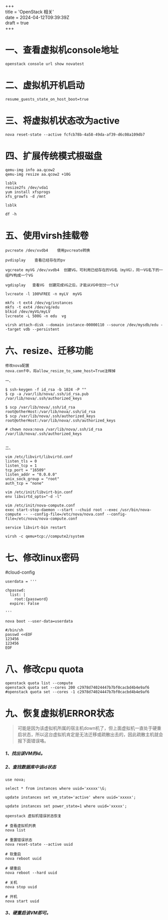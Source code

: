 +++  
title = 'OpenStack 相关'  
date = 2024-04-12T09:39:39Z  
draft = true  
+++

# 一、查看虚拟机console地址

```
openstack console url show novatest
```

# 二、虚拟机开机启动

```
resume_guests_state_on_host_boot=true
```

# 三、将虚拟机状态改为active

```
nova reset-state --active fcfcb78b-4a58-49da-af39-d6c08a109db7
```

# 四、扩展传统模式根磁盘

```
qemu-img info aa.qcow2 
qemu-img resize aa.qcow2 +10G

lsblk
resize2fs /dev/vda1
yum install xfsprogs
xfs_growfs -d /mnt

lsblk

df -h
```

# 五、使用virsh挂载卷

```
pvcreate /dev/xvdb4    使用pvcreate转换

pvdisplay    查看已经存在的pv

vgcreate myVG /dev/xvdb4  创建VG，可利用已经存在的VG名（myVG），同一VG名下的一组PV构成一个VG

vgdisplay   查看VG  创建完成VG之后，才能从VG中划分一个LV

lvcreate -l 100%FREE -n myLV  myVG

mkfs -t ext4 /dev/vg/instances
mkfs -t ext4 /dev/vg/edu
blkid /dev/myVG/myLV 
lvcreate -L 500G -n edu  vg

virsh attach-disk --domain instance-00000110 --source /dev/mysdb/edu --target vdb --persistent
```

# 六、resize、迁移功能

```
修改nova配置
nova.conf中，将allow_resize_to_same_host=True注释掉

一、

$ ssh-keygen -f id_rsa -b 1024 -P ""  
$ cp -a /var/lib/nova/.ssh/id_rsa.pub /var/lib/nova/.ssh/authorized_keys  

$ scp /var/lib/nova/.ssh/id_rsa root@otherHost:/var/lib/nova/.ssh/id_rsa  
$ scp /var/lib/nova/.ssh/authorized_keys root@otherHost:/var/lib/nova/.ssh/authorized_keys  

# chown nova:nova /var/lib/nova/.ssh/id_rsa /var/lib/nova/.ssh/authorized_keys  


二、

vim /etc/libvirt/libvirtd.conf
listen_tls = 0
listen_tcp = 1
tcp_port = "16509"
listen_addr = "0.0.0.0"
unix_sock_group = "root"
auth_tcp = "none"

vim /etc/init/libvirt-bin.conf
env libvirtd_opts="-d -l"

vim /etc/init/nova-compute.conf
exec start-stop-daemon --start --chuid root --exec /usr/bin/nova-compute -- --config-file=/etc/nova/nova.conf --config-file=/etc/nova/nova-compute.conf

service libvirt-bin restart

virsh -c qemu+tcp://compute2/system

```

# 七、修改linux密码

#cloud-config
```
userdata = '''

chpasswd:
  list: |
    root:{password}
  expire: False

'''

nova boot --user-data=userdata
```

```
#/bin/sh
passwd <<EOF
123456
123456
EOF
```

# 八、修改cpu quota

```
openstack quota list --compute
openstack quota set --cores 200 c2978d74024447b7bf0cacbd4b4e9af6
#openstack quota set --cores -1 c2978d74024447b7bf0cacbd4b4e9af6
```

# 九、恢复虚拟机ERROR状态

> 可能是因为该虚拟机所属的宿主机down机了，但上面虚拟机一直处于硬重启状态，所以这台虚拟机肯定是无法迁移或疏散出去的，因此疏散主机就会报下面错误咯。

##### 1、找出该VM的id。

##### 2、查找数据库中该id状态

```
use nova;

select * from instances where uuid='xxxxx'\G;

update instances set vm_state='active' where uuid='xxxxx';

update instances set power_state=1 where uuid='xxxxx';
```

```
openstack 虚拟机错误状态恢复

# 查看虚拟机列表
nova list

# 重置错误状态
nova reset-state --active uuid

# 软重启
nova reboot uuid

# 硬重启
nova reboot --hard uuid

# 关机
nova stop uuid

# 开机
nova start uuid
```

##### 3、硬重启该VM即可。
